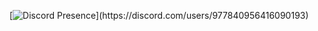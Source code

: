 [![Discord Presence](https://lanyard.cnrad.dev/api/977840956416090193?idleMessage=Probably%20doing%20something%20else...)](https://discord.com/users/977840956416090193)
